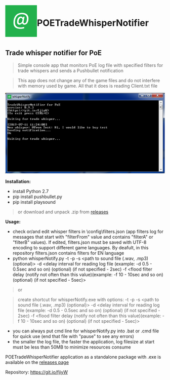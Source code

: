 <img align="left" width="100" height="100" src="https://github.com/Doberm4n/POETradeWhisperNotifier/blob/master/res/message.png">

# POETradeWhisperNotifier 
<br>

## Trade whisper notifier for PoE

> Simple console app that monitors PoE log file with specified filters for trade whispers and sends a Pushbullet notification

> This app does not change any of the game files and do not interfere with memory used by game. All that it does is reading Client.txt file

![alt text](https://github.com/Doberm4n/POETradeWhisperNotifier/blob/master/res/screenshot.png)
 
**Installation:**
- install Python 2.7
- pip install pushbullet.py
- pip install playsound

>or download and unpack .zip from [releases](https://github.com/Doberm4n/POETradeWhisperNotifier/releases/latest)

**Usage:** 
- check or/and edit whisper filters in \config\filters.json (app filters log for messages that start with "filterFrom" value and contains "filterA" or "filterB" values). If edited, filters.json must be saved with UTF-8 encoding to support different game languages. By deafult, in this repository filters.json contains filters for EN language
- python whisperNotify.py -t <token> -p <path to log file> -s <path to sound file (.wav, .mp3) (optional)> -d <delay interval for reading log file (example: -d 0.5 - 0.5sec and so on) (optional) (if not specified - 2sec) -f <flood filter delay (notify not often than this value)(example: -f 10 - 10sec and so on) (optional) (if not specified - 5sec)> 
>or

> create shortcut for whisperNotify.exe with options: -t <token> -p <path to log file> -s <path to sound file (.wav, .mp3) (optional)> -d <delay interval for reading log file (example: -d 0.5 - 0.5sec and so on) (optional) (if not specified - 2sec) -f <flood filter delay (notify not often than this value)(example: -f 10 - 10sec and so on) (optional) (if not specified - 5sec)>
- you can always put cmd line for whisperNotify.py into .bat or .cmd file for quick use (end that file with "pause" to see any errors)
- the smaller the log file, the faster the application, log filesize at start must be less than 50MB to minimize resources consume


POETradeWhisperNotifier application as a standalone package with .exe is available on the [releases page](https://github.com/Doberm4n/POETradeWhisperNotifier/releases/latest)

Repository: https://git.io/fjiyW
